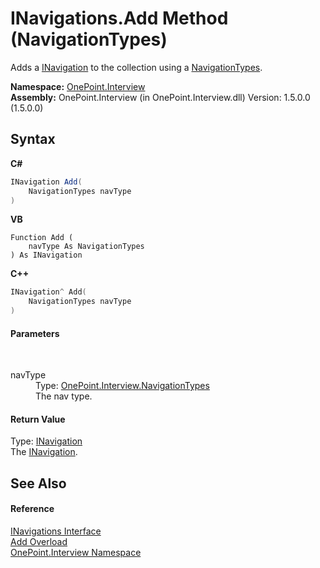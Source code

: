 # INavigations.Add Method (NavigationTypes)
 

Adds a <a href="T_OnePoint_Interview_INavigation">INavigation</a> to the collection using a <a href="T_OnePoint_Interview_NavigationTypes">NavigationTypes</a>.

**Namespace:**&nbsp;<a href="N_OnePoint_Interview">OnePoint.Interview</a><br />**Assembly:**&nbsp;OnePoint.Interview (in OnePoint.Interview.dll) Version: 1.5.0.0 (1.5.0.0)

## Syntax

**C#**<br />
``` C#
INavigation Add(
	NavigationTypes navType
)
```

**VB**<br />
``` VB
Function Add ( 
	navType As NavigationTypes
) As INavigation
```

**C++**<br />
``` C++
INavigation^ Add(
	NavigationTypes navType
)
```


#### Parameters
&nbsp;<dl><dt>navType</dt><dd>Type: <a href="T_OnePoint_Interview_NavigationTypes">OnePoint.Interview.NavigationTypes</a><br />The nav type.</dd></dl>

#### Return Value
Type: <a href="T_OnePoint_Interview_INavigation">INavigation</a><br />The <a href="T_OnePoint_Interview_INavigation">INavigation</a>.

## See Also


#### Reference
<a href="T_OnePoint_Interview_INavigations">INavigations Interface</a><br /><a href="Overload_OnePoint_Interview_INavigations_Add">Add Overload</a><br /><a href="N_OnePoint_Interview">OnePoint.Interview Namespace</a><br />